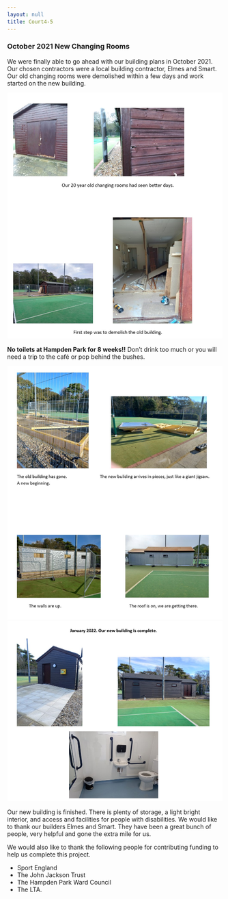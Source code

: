 ```yaml
---
layout: null
title: Court4-5
---
```


### October 2021 New Changing Rooms

We were finally able to go ahead with our building plans in October 2021. Our chosen contractors were a local building contractor, Elmes and Smart. Our old changing rooms were demolished within a few days and work started on the new building.

<img src="./images/changing-1-20220215.jpg" alt="old changing rooms" style="width:800px;"/>

**No toilets at Hampden Park for 8 weeks!!** Don’t drink too much or you will need a trip to the café or pop behind the bushes.

<img src="./images/changing-2-20220215.jpg" alt="old changing rooms" style="width:800px;"/>

<img src="./images/changing-3-20220215.jpg" alt="old changing rooms" style="width:800px;"/>


Our new building is finished. There is plenty of storage, a light bright interior, and access and facilities for people with disabilities. 
We would like to thank our builders Elmes and Smart. They have been a great bunch of people, very helpful and gone the extra mile for us.

We would also like to thank the following people for contributing funding to help us complete this project.

* Sport England
* The John Jackson Trust
* The Hampden Park Ward Council
* The LTA. 
